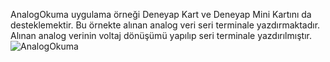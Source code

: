 AnalogOkuma uygulama örneği Deneyap Kart ve Deneyap Mini Kartını da desteklemektir. Bu örnekte alınan analog veri seri terminale yazdırmaktadır. Alınan analog verinin voltaj dönüşümü yapılıp seri terminale yazdırılmıştır.
![AnalogOkuma](https://github.com/deneyapkart/deneyapkart-arduino-core/blob/master/docs/AnalogOkuma.png)

